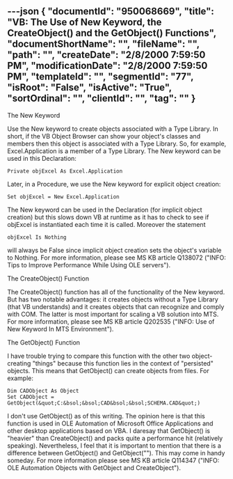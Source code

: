 ---json
{
  "documentId": "950068669",
  "title": "VB: The Use of New Keyword, the CreateObject() and the GetObject() Functions",
  "documentShortName": "",
  "fileName": "",
  "path": "",
  "createDate": "2/8/2000 7:59:50 PM",
  "modificationDate": "2/8/2000 7:59:50 PM",
  "templateId": "",
  "segmentId": "77",
  "isRoot": "False",
  "isActive": "True",
  "sortOrdinal": "",
  "clientId": "",
  "tag": ""
}
---

The New Keyword

Use the New keyword to create objects associated with a Type Library. In short, if the VB Object Browser can show your object's classes and members then this object is associated with a Type Library. So, for example, Excel.Application is a member of a Type Library. The New keyword can be used in this Declaration:

    Private objExcel As Excel.Application

Later, in a Procedure, we use the New keyword for explicit object creation:

    Set objExcel = New Excel.Application

The New keyword can be used in the Declaration (for implicit object creation) but this slows down VB at runtime as it has to check to see if objExcel is instantiated each time it is called. Moreover the statement

    objExcel Is Nothing

will always be False since implicit object creation sets the object's variable to Nothing. For more information, please see MS KB article Q138072 (&quot;INFO: Tips to Improve Performance While Using OLE servers&quot;).


The CreateObject() Function

The CreateObject() function has all of the functionality of the New keyword. But has two notable advantages: it creates objects without a Type Library (that VB understands) and it creates objects that can recognize and comply with COM. The latter is most important for scaling a VB solution into MTS. For more information, please see MS KB article Q202535 (&quot;INFO: Use of New Keyword In MTS Environment&quot;).


The GetObject() Function

I have trouble trying to compare this function with the other two object-creating &quot;things&quot; because this function lies in the context of &quot;persisted&quot; objects. This means that GetObject() can create objects from files. For example:

    Dim CADObject As Object
    Set CADObject = GetObject(&quot;C:&bsol;&bsol;CAD&bsol;&bsol;SCHEMA.CAD&quot;)

I don't use GetObject() as of this writing. The opinion here is that this function is used in OLE Automation of Microsoft Office Applications and other desktop applications based on VBA. I daresay that GetObject() is &quot;heavier&quot; than CreateObject() and packs quite a performance hit (relatively speaking). Nevertheless, I feel that it is important to mention that there is a difference between GetObject() and GetObject(&quot;&quot;). This may come in handy someday. For more information please see MS KB article Q114347 (&quot;INFO: OLE Automation Objects with GetObject and CreateObject&quot;).
